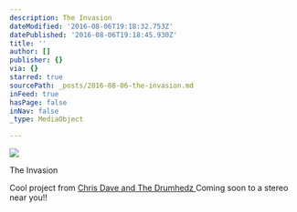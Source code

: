```yaml
---
description: The Invasion
dateModified: '2016-08-06T19:18:32.753Z'
datePublished: '2016-08-06T19:18:45.930Z'
title: ''
author: []
publisher: {}
via: {}
starred: true
sourcePath: _posts/2016-08-06-the-invasion.md
inFeed: true
hasPage: false
inNav: false
_type: MediaObject

---
```

![](https://the-grid-user-content.s3-us-west-2.amazonaws.com/34b20a62-a54b-4189-a96a-947ddd8839ae.gif)

The Invasion

Cool project from [Chris Dave and The Drumhedz ][0]Coming soon to a stereo near you!!

[0]: http://www.chris-dave.com/ "CHris Dave and The Drumhez"